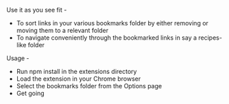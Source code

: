 Use it as you see fit - 
* To sort links in your various bookmarks folder by either removing or moving them to a relevant folder
* To navigate conveniently through the bookmarked links in say a recipes-like folder

Usage -
* Run npm install in the extensions directory
* Load the extension in your Chrome browser
* Select the bookmarks folder from the Options page
* Get going
